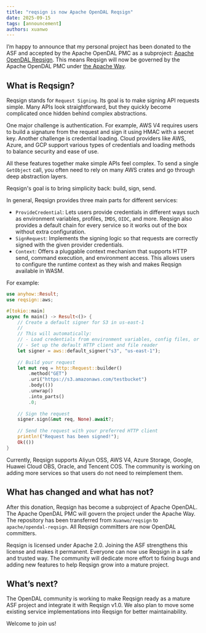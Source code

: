 ```yaml
---
title: "reqsign is now Apache OpenDAL Reqsign"
date: 2025-09-15
tags: [announcement]
authors: xuanwo
---
```


I’m happy to announce that my personal project has been donated to the ASF and accepted by the Apache OpenDAL PMC as a subproject: [Apache OpenDAL Reqsign](https://github.com/apache/opendal-reqsign). This means Reqsign will now be governed by the Apache OpenDAL PMC under [the Apache Way](https://www.apache.org/theapacheway/).

## What is Reqsign?

Reqsign stands for `Request Signing`. Its goal is to make signing API requests simple. Many APIs look straightforward, but they quickly become complicated once hidden behind complex abstractions.

One major challenge is authentication. For example, AWS V4 requires users to build a signature from the request and sign it using HMAC with a secret key. Another challenge is credential loading. Cloud providers like AWS, Azure, and GCP support various types of credentials and loading methods to balance security and ease of use.

All these features together make simple APIs feel complex. To send a single `GetObject` call, you often need to rely on many AWS crates and go through deep abstraction layers.

Reqsign's goal is to bring simplicity back: build, sign, send.

In general, Reqsign provides three main parts for different services:

- `ProvideCredential`: Lets users provide credentials in different ways such as environment variables, profiles, `IMDS`, `OIDC`, and more. Reqsign also provides a default chain for every service so it works out of the box without extra configuration.
- `SignRequest`: Implements the signing logic so that requests are correctly signed with the given provider credentials.
- `Context`: Offers a pluggable context mechanism that supports HTTP send, command execution, and environment access. This allows users to configure the runtime context as they wish and makes Reqsign available in WASM.

For example:

```rust
use anyhow::Result;
use reqsign::aws;

#[tokio::main]
async fn main() -> Result<()> {
    // Create a default signer for S3 in us-east-1
    // 
    // This will automatically:
    // - Load credentials from environment variables, config files, or IAM roles
    // - Set up the default HTTP client and file reader
    let signer = aws::default_signer("s3", "us-east-1");
    
    // Build your request
    let mut req = http::Request::builder()
        .method("GET")
        .uri("https://s3.amazonaws.com/testbucket")
        .body(())
        .unwrap()
        .into_parts()
        .0;
    
    // Sign the request
    signer.sign(&mut req, None).await?;
    
    // Send the request with your preferred HTTP client
    println!("Request has been signed!");
    Ok(())
}
```

Currently, Reqsign supports Aliyun OSS, AWS V4, Azure Storage, Google, Huawei Cloud OBS, Oracle, and Tencent COS. The community is working on adding more services so that users do not need to reimplement them.

## What has changed and what has not?

After this donation, Reqsign has become a subproject of Apache OpenDAL. The Apache OpenDAL PMC will govern the project under the Apache Way. The repository has been transferred from `Xuanwo/reqsign` to `apache/opendal-reqsign`. All Reqsign committers are now OpenDAL committers.

Reqsign is licensed under Apache 2.0. Joining the ASF strengthens this license and makes it permanent. Everyone can now use Reqsign in a safe and trusted way. The community will dedicate more effort to fixing bugs and adding new features to help Reqsign grow into a mature project.

## What’s next?

The OpenDAL community is working to make Reqsign ready as a mature ASF project and integrate it with Reqsign v1.0. We also plan to move some existing service implementations into Reqsign for better maintainability.

Welcome to join us!
